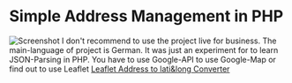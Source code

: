 # Simple Address Management in PHP

![Screenshot](https://azizozbek.ch/wp-content/uploads/2019/04/address-management.png)
I don't recommend to use the project live for business. 
The main-language of project is German. It was just an experiment for to learn JSON-Parsing in PHP.
You have to use Google-API to use Google-Map or find out to use Leaflet 
[Leaflet Address to lati&long Converter](https://github.com/smeijer/leaflet-geosearch)


